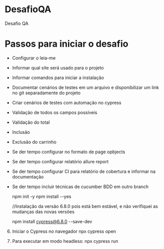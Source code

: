 # DesafioQA

Desafio QA

# Passos para iniciar o desafio

- Configurar o leia-me
- Informar qual site será usado para o projeto
- Informar comandos para iniciar a instalação
- Documentar cenários de testes em um arquivo e disponibilizar um link no git separadamente do projeto
- Criar cenários de testes com automação no cypress
- Validação de todos os campos possíveis
- Validação do total
- Inclusão
- Exclusão do carrinho

- Se der tempo configurar no formato de page opbjects
- Se der tempo configurar relatório allure report
- Se der tempo configurar CI para relatório de cobertura e informar na documentação
- Se der tempo incluir técnicas de cucumber BDD em outro branch

  npm init -y
  npm install --yes

  //Instalação da versão 6.8.0 pois está bem estável, e não verifiquei as mudanças das novas versões


  npm install cypress@6.8.0 --save-dev

6. Iniciar o Cypress no navegador
   npx cypress open

7. Para executar em modo headless:
   npx cypress run